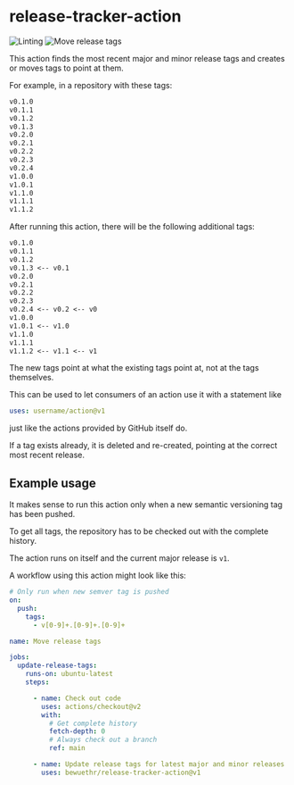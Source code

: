 # release-tracker-action

![Linting](https://github.com/bewuethr/release-tracker-action/workflows/Linting/badge.svg)
![Move release tags](https://github.com/bewuethr/release-tracker-action/workflows/Move%20release%20tags/badge.svg)

This action finds the most recent major and minor release tags and creates
or moves tags to point at them.

For example, in a repository with these tags:

```txt
v0.1.0
v0.1.1
v0.1.2
v0.1.3
v0.2.0
v0.2.1
v0.2.2
v0.2.3
v0.2.4
v1.0.0
v1.0.1
v1.1.0
v1.1.1
v1.1.2
```

After running this action, there will be the following additional tags:

```txt
v0.1.0
v0.1.1
v0.1.2
v0.1.3 <-- v0.1
v0.2.0
v0.2.1
v0.2.2
v0.2.3
v0.2.4 <-- v0.2 <-- v0
v1.0.0
v1.0.1 <-- v1.0
v1.1.0
v1.1.1
v1.1.2 <-- v1.1 <-- v1
```

The new tags point at what the existing tags point at, not at the tags
themselves.

This can be used to let consumers of an action use it with a statement like

```yaml
uses: username/action@v1
```

just like the actions provided by GitHub itself do.

If a tag exists already, it is deleted and re-created, pointing at the
correct most recent release.

## Example usage

It makes sense to run this action only when a new semantic versioning tag
has been pushed.

To get all tags, the repository has to be checked out with the complete
history.

The action runs on itself and the current major release is `v1`.

A workflow using this action might look like this:

```yaml
# Only run when new semver tag is pushed
on:
  push:
    tags:
      - v[0-9]+.[0-9]+.[0-9]+

name: Move release tags

jobs:
  update-release-tags:
    runs-on: ubuntu-latest
    steps:

      - name: Check out code
        uses: actions/checkout@v2
        with:
          # Get complete history
          fetch-depth: 0
          # Always check out a branch
          ref: main

      - name: Update release tags for latest major and minor releases
        uses: bewuethr/release-tracker-action@v1
```
